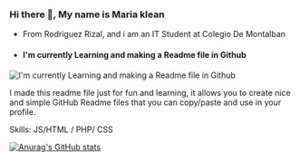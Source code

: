 ### Hi there 👋, My name is Maria klean 
- From Rodriguez Rizal, and i am an IT Student at Colegio De Montalban
- #### I'm currently Learning and making a Readme file in Github
![I'm currently Learning and making a Readme file in Github](https://arturssmirnovs.github.io/github-profile-readme-generator/images/banner.png)

I made this readme file just for fun and learning, it allows you to create nice and simple GitHub Readme files that you can copy/paste and use in your profile.

Skills: JS/HTML / PHP/ CSS



 
[![Anurag's GitHub stats](https://github-readme-stats.vercel.app/api?username=MariakleanNegrete)](https://github.com/maria/github-readme-stats)




